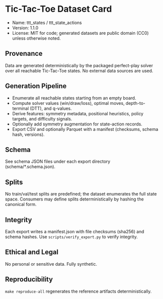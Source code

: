 # Tic-Tac-Toe Dataset Card

- Name: ttt_states / ttt_state_actions
- Version: 1.1.0
- License: MIT for code; generated datasets are public domain (CC0) unless otherwise noted.

## Provenance

Data are generated deterministically by the packaged perfect-play solver over all reachable Tic-Tac-Toe states. No external data sources are used.

## Generation Pipeline

- Enumerate all reachable states starting from an empty board.
- Compute solver values (win/draw/loss), optimal moves, depth-to-terminal (DTT), and q-values.
- Derive features: symmetry metadata, positional heuristics, policy targets, and difficulty signals.
- Optionally add symmetry augmentation for state-action records.
- Export CSV and optionally Parquet with a manifest (checksums, schema hash, versions).

## Schema

See schema JSON files under each export directory (schema/*.schema.json).

## Splits

No train/val/test splits are predefined; the dataset enumerates the full state space. Consumers may define splits deterministically by hashing the canonical form.

## Integrity

Each export writes a manifest.json with file checksums (sha256) and schema hashes. Use `scripts/verify_export.py` to verify integrity.

## Ethical and Legal

No personal or sensitive data. Fully synthetic.

## Reproducibility

`make reproduce-all` regenerates the reference artifacts deterministically.
